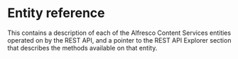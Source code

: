 # Entity reference

This contains a description of each of the Alfresco Content Services entities operated on by the REST API, and a pointer to the REST API Explorer section that describes the methods available on that entity.

 

